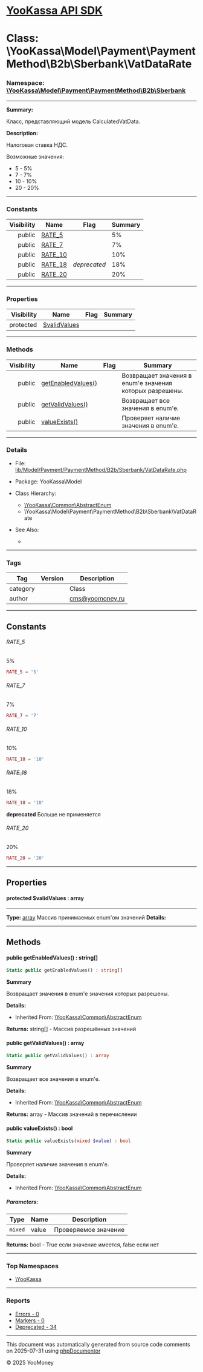 # [YooKassa API SDK](../home.md)

# Class: \YooKassa\Model\Payment\PaymentMethod\B2b\Sberbank\VatDataRate
### Namespace: [\YooKassa\Model\Payment\PaymentMethod\B2b\Sberbank](../namespaces/yookassa-model-payment-paymentmethod-b2b-sberbank.md)
---
**Summary:**

Класс, представляющий модель CalculatedVatData.

**Description:**

Налоговая ставка НДС.

Возможные значения:
- 5 - 5%
- 7 - 7%
- 10 - 10%
- 20 - 20%

---
### Constants
| Visibility | Name | Flag | Summary |
| ----------:| ---- | ---- | ------- |
| public | [RATE_5](../classes/YooKassa-Model-Payment-PaymentMethod-B2b-Sberbank-VatDataRate.md#constant_RATE_5) |  | 5% |
| public | [RATE_7](../classes/YooKassa-Model-Payment-PaymentMethod-B2b-Sberbank-VatDataRate.md#constant_RATE_7) |  | 7% |
| public | [RATE_10](../classes/YooKassa-Model-Payment-PaymentMethod-B2b-Sberbank-VatDataRate.md#constant_RATE_10) |  | 10% |
| public | [RATE_18](../classes/YooKassa-Model-Payment-PaymentMethod-B2b-Sberbank-VatDataRate.md#constant_RATE_18) | *deprecated* | 18% |
| public | [RATE_20](../classes/YooKassa-Model-Payment-PaymentMethod-B2b-Sberbank-VatDataRate.md#constant_RATE_20) |  | 20% |

---
### Properties
| Visibility | Name | Flag | Summary |
| ----------:| ---- | ---- | ------- |
| protected | [$validValues](../classes/YooKassa-Model-Payment-PaymentMethod-B2b-Sberbank-VatDataRate.md#property_validValues) |  |  |

---
### Methods
| Visibility | Name | Flag | Summary |
| ----------:| ---- | ---- | ------- |
| public | [getEnabledValues()](../classes/YooKassa-Common-AbstractEnum.md#method_getEnabledValues) |  | Возвращает значения в enum'е значения которых разрешены. |
| public | [getValidValues()](../classes/YooKassa-Common-AbstractEnum.md#method_getValidValues) |  | Возвращает все значения в enum'e. |
| public | [valueExists()](../classes/YooKassa-Common-AbstractEnum.md#method_valueExists) |  | Проверяет наличие значения в enum'e. |

---
### Details
* File: [lib/Model/Payment/PaymentMethod/B2b/Sberbank/VatDataRate.php](../../lib/Model/Payment/PaymentMethod/B2b/Sberbank/VatDataRate.php)
* Package: YooKassa\Model
* Class Hierarchy: 
  * [\YooKassa\Common\AbstractEnum](../classes/YooKassa-Common-AbstractEnum.md)
  * \YooKassa\Model\Payment\PaymentMethod\B2b\Sberbank\VatDataRate

* See Also:
  * [](https://yookassa.ru/developers/api)

---
### Tags
| Tag | Version | Description |
| --- | ------- | ----------- |
| category |  | Class |
| author |  | cms@yoomoney.ru |

---
## Constants
<a name="constant_RATE_5" class="anchor"></a>
###### RATE_5
5%

```php
RATE_5 = '5'
```


<a name="constant_RATE_7" class="anchor"></a>
###### RATE_7
7%

```php
RATE_7 = '7'
```


<a name="constant_RATE_10" class="anchor"></a>
###### RATE_10
10%

```php
RATE_10 = '10'
```


<a name="constant_RATE_18" class="anchor"></a>
###### ~~RATE_18~~
18%

```php
RATE_18 = '18'
```

**deprecated**
Больше не применяется

<a name="constant_RATE_20" class="anchor"></a>
###### RATE_20
20%

```php
RATE_20 = '20'
```



---
## Properties
<a name="property_validValues"></a>
#### protected $validValues : array
---
**Type:** <a href="../array"><abbr title="array">array</abbr></a>
Массив принимаемых enum&#039;ом значений
**Details:**



---
## Methods
<a name="method_getEnabledValues" class="anchor"></a>
#### public getEnabledValues() : string[]

```php
Static public getEnabledValues() : string[]
```

**Summary**

Возвращает значения в enum'е значения которых разрешены.

**Details:**
* Inherited From: [\YooKassa\Common\AbstractEnum](../classes/YooKassa-Common-AbstractEnum.md)

**Returns:** string[] - Массив разрешённых значений


<a name="method_getValidValues" class="anchor"></a>
#### public getValidValues() : array

```php
Static public getValidValues() : array
```

**Summary**

Возвращает все значения в enum'e.

**Details:**
* Inherited From: [\YooKassa\Common\AbstractEnum](../classes/YooKassa-Common-AbstractEnum.md)

**Returns:** array - Массив значений в перечислении


<a name="method_valueExists" class="anchor"></a>
#### public valueExists() : bool

```php
Static public valueExists(mixed $value) : bool
```

**Summary**

Проверяет наличие значения в enum'e.

**Details:**
* Inherited From: [\YooKassa\Common\AbstractEnum](../classes/YooKassa-Common-AbstractEnum.md)

##### Parameters:
| Type | Name | Description |
| ---- | ---- | ----------- |
| <code lang="php">mixed</code> | value  | Проверяемое значение |

**Returns:** bool - True если значение имеется, false если нет



---

### Top Namespaces

* [\YooKassa](../namespaces/yookassa.md)

---

### Reports
* [Errors - 0](../reports/errors.md)
* [Markers - 0](../reports/markers.md)
* [Deprecated - 34](../reports/deprecated.md)

---

This document was automatically generated from source code comments on 2025-07-31 using [phpDocumentor](http://www.phpdoc.org/)

&copy; 2025 YooMoney